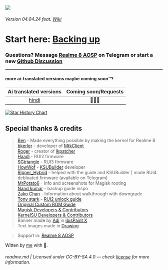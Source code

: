 [//]: # "![](https://repository-images.githubusercontent.com/673466903/8e5d0af8-1861-46dd-8358-2e3374654cfe)"
![](https://repository-images.githubusercontent.com/673466903/130160f7-3f55-45a8-9fec-bb79e0763082)

###### Version 04.04.24 feat. [Wiki](https://github.com/driedpampas/realme-8-megaguide/wiki)

# Start here: [Backing up](/md/backup.md)

### Questions? Message [Realme 8 AOSP](https://t.me/Realme8AOSPGroup) on Telegram or start a new [Github Discussion](https://github.com/driedpampas/realme-8-megaguide/discussions/new/choose)
* * *
#### more ai-translated versions maybe coming soon™️? 
| Ai translated versions | Coming soon/Requests |
| :--------------------: | :------------------: |
| [hindi](https://github.com/driedpampas/realme-8-megaguide/tree/hi) | 🤫🤫🤫 |

<a href="https://star-history.com/#driedpampas/realme-8-megaguide&Date">
  <picture>
    <source media="(prefers-color-scheme: dark)" srcset="https://api.star-history.com/svg?repos=driedpampas/realme-8-megaguide&type=Date&theme=dark" />
    <source media="(prefers-color-scheme: light)" srcset="https://api.star-history.com/svg?repos=driedpampas/realme-8-megaguide&type=Date" />
    <img alt="Star History Chart" src="https://api.star-history.com/svg?repos=driedpampas/realme-8-megaguide&type=Date" />
  </picture>
</a>

## Special thanks & credits
 
> [Ben](https://github.com/bengris32/android_kernel_realme_mt6785) - Made everything possible by making the kernel for Realme 8  
> [bkerler](https://twitter.com/viperbjk) - developer of [MtkClient](https://github.com/bkerler/mtkclient)  
> [Roger](https://t.me/R0rt1z2) - creator of [lkpatcher](https://github.com/R0rt1z2/lkpatcher)  
> [Haadi](https://t.me/Haadi786H) - RUI2 firmware  
> [SGtriangle](https://t.me/SGtriangle) - RUI3 firmware  
> [HowWof](https://t.me/HowWof) - [KSUBuilder](https://github.com/HowWof/KernelSU_Builder) developer  
> [Ripper_Hybrid](https://t.me/Ripper_Hybrid) - helped with the guide and KSUBuilder | made RUI4 debloated firmware (available on Telegram)  
> [MrPotato6](https://t.me/MrPotato6) - Info and screenshots for Magisk rooting  
> [Nand kumar](https://forum.xda-developers.com/m/nand-kumar.8476267/) - backup guide inspo  
> [Zako Chan](https://t.me/zakolakov106/) - Information about walkthrough with downgrade  
> [Tony stark](https://forum.xda-developers.com/m/tony-stark.7582728/) - [RUI2 unlock guide](https://forum.xda-developers.com/t/guide-realme-8-unofficial-new-method-unlock-bootloader-flash-twrp-and-root-rmx3085.4386473/)  
> [Original Custom ROM Guide](https://telegra.ph/Flash-LineageOS-on-Realme-8-06-05)  
> [Magisk Developers & Contributors](https://github.com/topjohnwu/Magisk)  
> [KernelSU Developers & Contributors](https://github.com/tiann/KernelSU)  
> Banner made by [Adi](t.me/adiLohar) in [ibisPaint X](https://ibispaint.com/product.jsp)  
> Text images made in [Drawing](https://maoschanz.github.io/drawing)  

> Support in: [Realme 8 AOSP](https://t.me/Realme8AOSPGroup)
 
Witten by [me](https://dry.nl.eu.org/links) with 🫶.

###### readme.md | Licensed under CC-BY-SA 4.0 — check [license](/LICENSE) for more information.
